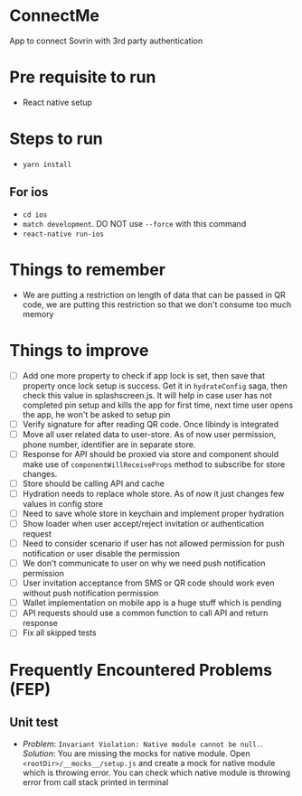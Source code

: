 # ConnectMe
App to connect Sovrin with 3rd party authentication


# Pre requisite to run

- React native setup

# Steps to run

- `yarn install`

## For ios
- `cd ios`
- `match development`. DO NOT use `--force` with this command
- `react-native run-ios`

# Things to remember
- We are putting a restriction on length of data that can be passed in QR code, we are putting this restriction so that we don't consume too much memory 

# Things to improve

- [ ] Add one more property to check if app lock is set, then save that property once lock setup is success. Get it in `hydrateConfig` saga, then check this value in splashscreen.js. It will help in case user has not completed pin setup and kills the app for first time, next time user opens the app, he won't be asked to setup pin
- [ ] Verify signature for after reading QR code. Once libindy is integrated
- [ ] Move all user related data to user-store. As of now user permission, phone number, identifier are in separate store.
- [ ] Response for API should be proxied via store and component should make use of `componentWillReceiveProps` method to subscribe for store changes.
- [ ] Store should be calling API and cache
- [ ] Hydration needs to replace whole store. As of now it just changes few values in config store
- [ ] Need to save whole store in keychain and implement proper hydration
- [ ] Show loader when user accept/reject invitation or authentication request
- [ ] Need to consider scenario if user has not allowed permission for push notification or user disable the permission
- [ ] We don't communicate to user on why we need push notification permission
- [ ] User invitation acceptance from SMS or QR code should work even without push notification permission
- [ ] Wallet implementation on mobile app is a huge stuff which is pending
- [ ] API requests should use a common function to call API and return response
- [ ] Fix all skipped tests

# Frequently Encountered Problems (FEP)

## Unit test

- *Problem*: `Invariant Violation: Native module cannot be null.`. *Solution*: You are missing the mocks for native module. Open `<rootDir>/__mocks__/setup.js` and create a mock for native module which is throwing error. You can check which native module is throwing error from call stack printed in terminal
